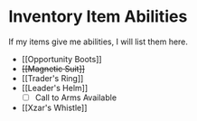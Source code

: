 # Inventory Item Abilities

If my items give me abilities, I will list them here.

* [[Opportunity Boots]]
* ~~[[Magnetic Suit]]~~
* [[Trader's Ring]]
* [[Leader's Helm]]
  * [ ] Call to Arms Available
* [[Xzar's Whistle]]